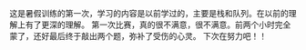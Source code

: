 这是暑假训练的第一次，学习的内容是以前学过的，主要是栈和队列。在以前的理解上有了更深的理解。
第一次比赛，真的很不满意，很不满意。前两个小时完全蒙了，还好最后终于敲出两个题，弥补了受伤的心灵。
下次在努力吧！！
